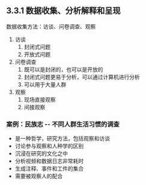 ## 3.3.1 数据收集、分析解释和呈现
数据收集方法：访谈、问卷调查、观察
1. 访谈
   1. 封闭式问题
   2. 开放式问题
2. 问卷调查
   1. 既可以是封闭的，也可以是开放的
   2. 封闭式问题更易于分析，可以通过计算机进行分析
   3. 可以用于大量人群
3. 观察
   1. 现场直接观察
   2. 间接观察

### 案例：民族志 -- 不同人群生活习惯的调查
- 是一种哲学，研究方法，包括观察和访谈
- 讨论参与观察和人种学的区别
- 沉浸在研究的文化之中
- 分析视频和数据日志非常耗时
- 生成注释、事件和工件的集合
- 需要被观察人的配合